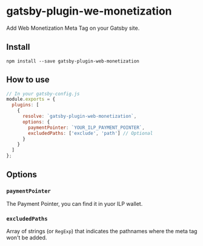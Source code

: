 # gatsby-plugin-we-monetization

Add Web Monetization Meta Tag on your Gatsby site.

## Install

`npm install --save gatsby-plugin-web-monetization`

## How to use

```javascript
// In your gatsby-config.js
module.exports = {
  plugins: [
    {
      resolve: `gatsby-plugin-web-monetization`,
      options: {
        paymentPointer: `YOUR_ILP_PAYMENT_POINTER`,
        excludedPaths: ['exclude', 'path'] // Optional
      }
    }
  ]
};
```

## Options

### `paymentPointer`

The Payment Pointer, you can find it in yuor ILP wallet.

### `excludedPaths`

Array of strings (or `RegExp`) that indicates the pathnames where the meta tag won't be added.
